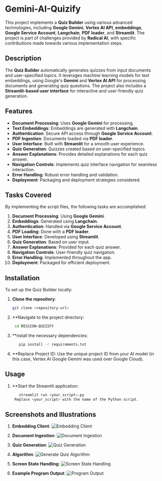# Gemini-AI-Quizify

This project implements a **Quiz Builder** using various advanced technologies, including **Google Gemini**, **Vertex AI API**, **embeddings**, **Google Service Account**, **Langchain**, **PDF loader**, and **Streamlit**. The project is part of challenges provided by **Radical AI**, with specific contributions made towards various implementation steps.

## Description

The **Quiz Builder** automatically generates quizzes from input documents and user-specified topics. It leverages machine learning models for text embeddings, using Google's **Gemini** and **Vertex AI API** for processing documents and generating quiz questions. The project also includes a **Streamlit-based user interface** for interactive and user-friendly quiz generation.

## Features
- **Document Processing**: Uses **Google Gemini** for processing.
- **Text Embeddings**: Embeddings are generated with **Langchain**.
- **Authentication**: Secure API access through **Google Service Account**.
- **PDF Ingestion**: Documents loaded via **PDF loader**.
- **User Interface**: Built with **Streamlit** for a smooth user experience.
- **Quiz Generation**: Quizzes created based on user-specified topics.
- **Answer Explanations**: Provides detailed explanations for each quiz answer.
- **Navigation Controls**: Implements quiz interface navigation for seamless interaction.
- **Error Handling**: Robust error handling and validation.
- **Deployment**: Packaging and deployment strategies considered.

## Tasks Covered
By implementing the script files, the following tasks are accomplished:
1. **Document Processing**: Using **Google Gemini**.
2. **Embeddings**: Generated using **Langchain**.
3. **Authentication**: Handled via **Google Service Account**.
4. **PDF Loading**: Done with a **PDF loader**.
5. **User Interface**: Developed using **Streamlit**.
6. **Quiz Generation**: Based on user input.
7. **Answer Explanations**: Provided for each quiz answer.
8. **Navigation Controls**: User-friendly quiz navigation.
9. **Error Handling**: Implemented throughout the app.
10. **Deployment**: Packaged for efficient deployment.

## Installation

To set up the Quiz Builder locally:

1. **Clone the repository**:
   ```bash
   git clone <repository-url>
2. **Navigate to the project directory:
   ```bash
    cd MISSION-QUIZIFY
3. **nstall the necessary dependencies:
   ```bash
      pip install -r requirements.txt

4. **Replace Project ID: Use the unique project ID from your AI model (in this case, Vertex AI Google Gemini was used over Google Cloud).          

## Usage
1. **Start the Streamlit application:
   ```bash
      streamlit run <your_script>.py
    Replace <your_script> with the name of the Python script.

## Screenshots and Illustrations

1. **Embedding Client**:
   ![Embedding Client](images/embedding.png)

2. **Document Ingestion**:
   ![Document Ingestion](images/documentingest.png)

3. **Quiz Generation**:
   ![Quiz Generation](images/quiz_generator.png)

4. **Algorithm**: 
   ![Generate Quiz Algorithm](images/generatedquizalogo.png)

5. **Screen State Handling**:
   ![Screen State Handling](images/screenstatehandling.png)

6. **Example Program Output**:
   ![Program Output](images/generatedquiz.png)
